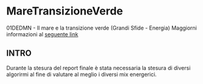 # MareTransizioneVerde
01DEDMN - Il mare e la transizione verde (Grandi Sfide - Energia)
Maggiorni informazioni al [seguente link](https://didattica.polito.it/pls/portal30/gap.pkg_guide.viewGap?p_cod_ins=01DEDMN&p_a_acc=2024&p_header=S&p_lang=&multi=N)
## INTRO

Durante la stesura del report finale è stata necessaria la stesura di diversi algorirmi al fine di valutare al meglio i diversi mix energerici.

